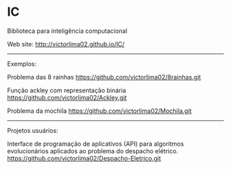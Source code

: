 IC
==

Biblioteca para inteligência computacional

Web site: http://victorlima02.github.io/IC/

------------------------------------------------------------

Exemplos:

Problema das 8 rainhas
    https://github.com/victorlima02/8rainhas.git

Função ackley com representação binária
    https://github.com/victorlima02/Ackley.git

Problema da mochila
    https://github.com/victorlima02/Mochila.git

------------------------------------------------------------

Projetos usuários:

Interface de programação de aplicativos (API) para algoritmos evolucionários aplicados ao problema do despacho elétrico.
    https://github.com/victorlima02/Despacho-Eletrico.git
